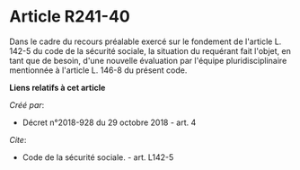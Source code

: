 # Article R241-40

Dans le cadre du recours préalable exercé sur le fondement de l'article L. 142-5 du code de la sécurité sociale, la situation
du requérant fait l'objet, en tant que de besoin, d'une nouvelle évaluation par l'équipe pluridisciplinaire mentionnée à
l'article L. 146-8 du présent code.

**Liens relatifs à cet article**

_Créé par_:

  - Décret n°2018-928 du 29 octobre 2018 - art. 4

_Cite_:

  - Code de la sécurité sociale. - art. L142-5
